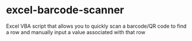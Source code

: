 # excel-barcode-scanner
Excel VBA script that allows you to quickly scan a barcode/QR code to find a row and manually input a value associated with that row
